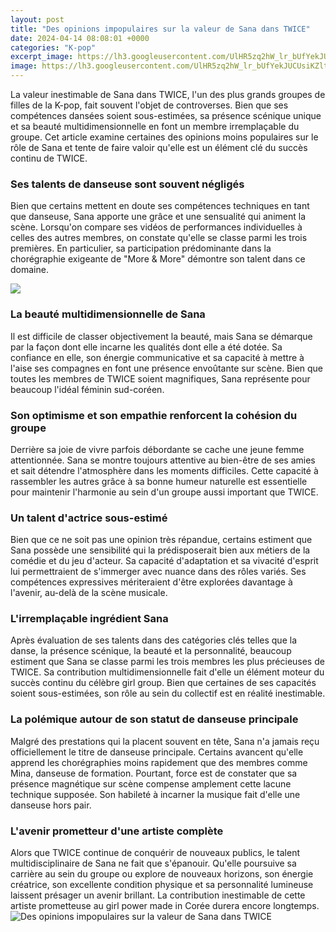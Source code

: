 ```yaml
---
layout: post
title: "Des opinions impopulaires sur la valeur de Sana dans TWICE"
date: 2024-04-14 08:08:01 +0000
categories: "K-pop"
excerpt_image: https://lh3.googleusercontent.com/UlHR5zq2hW_lr_bUfYekJUCUsiKZltIyRBXFI-hencTH4af-6oZiyCyCJ9MKiFHqO_YApBlcUaO80_HZMpDsbEeF1kigYFzTrZU=w1600-rj
image: https://lh3.googleusercontent.com/UlHR5zq2hW_lr_bUfYekJUCUsiKZltIyRBXFI-hencTH4af-6oZiyCyCJ9MKiFHqO_YApBlcUaO80_HZMpDsbEeF1kigYFzTrZU=w1600-rj
---
```


La valeur inestimable de Sana dans TWICE, l'un des plus grands groupes de filles de la K-pop, fait souvent l'objet de controverses. Bien que ses compétences dansées soient sous-estimées, sa présence scénique unique et sa beauté multidimensionnelle en font un membre irremplaçable du groupe. Cet article examine certaines des opinions moins populaires sur le rôle de Sana et tente de faire valoir qu'elle est un élément clé du succès continu de TWICE. 
### Ses talents de danseuse sont souvent négligés
Bien que certains mettent en doute ses compétences techniques en tant que danseuse, Sana apporte une grâce et une sensualité qui animent la scène. Lorsqu'on compare ses vidéos de performances individuelles à celles des autres membres, on constate qu'elle se classe parmi les trois premières. En particulier, sa participation prédominante dans la chorégraphie exigeante de "More & More" démontre son talent dans ce domaine.

![](https://lh3.googleusercontent.com/c9I91rt7N8D6YMqkjlnuPWwe8gV90FuzWyziwZ6n63X6keIg6pVLbr4UlerVb4jSR1dGBpkWajTGFlddle5quGaVpdF2K4zSmg=w1600-rj)
### La beauté multidimensionnelle de Sana
Il est difficile de classer objectivement la beauté, mais Sana se démarque par la façon dont elle incarne les qualités dont elle a été dotée. Sa confiance en elle, son énergie communicative et sa capacité à mettre à l'aise ses compagnes en font une présence envoûtante sur scène. Bien que toutes les membres de TWICE soient magnifiques, Sana représente pour beaucoup l'idéal féminin sud-coréen.  
### Son optimisme et son empathie renforcent la cohésion du groupe
Derrière sa joie de vivre parfois débordante se cache une jeune femme attentionnée. Sana se montre toujours attentive au bien-être de ses amies et sait détendre l'atmosphère dans les moments difficiles. Cette capacité à rassembler les autres grâce à sa bonne humeur naturelle est essentielle pour maintenir l'harmonie au sein d'un groupe aussi important que TWICE.
### Un talent d'actrice sous-estimé 
Bien que ce ne soit pas une opinion très répandue, certains estiment que Sana possède une sensibilité qui la prédisposerait bien aux métiers de la comédie et du jeu d'acteur. Sa capacité d'adaptation et sa vivacité d'esprit lui permettraient de s'immerger avec nuance dans des rôles variés. Ses compétences expressives mériteraient d'être explorées davantage à l'avenir, au-delà de la scène musicale.
### L'irremplaçable ingrédient Sana
Après évaluation de ses talents dans des catégories clés telles que la danse, la présence scénique, la beauté et la personnalité, beaucoup estiment que Sana se classe parmi les trois membres les plus précieuses de TWICE. Sa contribution multidimensionnelle fait d'elle un élément moteur du succès continu du célèbre girl group. Bien que certaines de ses capacités soient sous-estimées, son rôle au sein du collectif est en réalité inestimable.
### La polémique autour de son statut de danseuse principale 
Malgré des prestations qui la placent souvent en tête, Sana n'a jamais reçu officiellement le titre de danseuse principale. Certains avancent qu'elle apprend les chorégraphies moins rapidement que des membres comme Mina, danseuse de formation. Pourtant, force est de constater que sa présence magnétique sur scène compense amplement cette lacune technique supposée. Son habileté à incarner la musique fait d'elle une danseuse hors pair.
### L'avenir prometteur d'une artiste complète
Alors que TWICE continue de conquérir de nouveaux publics, le talent multidisciplinaire de Sana ne fait que s'épanouir. Qu'elle poursuive sa carrière au sein du groupe ou explore de nouveaux horizons, son énergie créatrice, son excellente condition physique et sa personnalité lumineuse laissent présager un avenir brillant. La contribution inestimable de cette artiste prometteuse au girl power made in Corée durera encore longtemps.
![Des opinions impopulaires sur la valeur de Sana dans TWICE](https://lh3.googleusercontent.com/UlHR5zq2hW_lr_bUfYekJUCUsiKZltIyRBXFI-hencTH4af-6oZiyCyCJ9MKiFHqO_YApBlcUaO80_HZMpDsbEeF1kigYFzTrZU=w1600-rj)